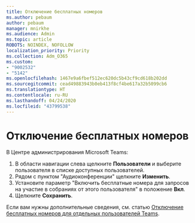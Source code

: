 ```yaml
---
title: Отключение бесплатных номеров
ms.author: pebaum
author: pebaum
manager: mnirkhe
ms.audience: Admin
ms.topic: article
ROBOTS: NOINDEX, NOFOLLOW
localization_priority: Priority
ms.collection: Adm_O365
ms.custom:
- "9002532"
- "5142"
ms.openlocfilehash: 1467e9a6fbef512ec620dc5b43cf9cd618b202dd
ms.sourcegitcommit: cead49883943b0eb413f8cf4be617a32b5099cb6
ms.translationtype: HT
ms.contentlocale: ru-RU
ms.lasthandoff: 04/24/2020
ms.locfileid: "43799538"
---
```

# <a name="disabling-toll-free-numbers"></a>Отключение бесплатных номеров

В Центре администрирования Microsoft Teams:

1. В области навигации слева щелкните **Пользователи** и выберите пользователя в списке доступных пользователей.
2. Рядом с пунктом "Аудиоконференции" щелкните **Изменить**.
3. Установите параметр "Включить бесплатные номера для запросов на участие в собраниях от этого пользователя" в положение **Вкл**.
4. Щелкните **Сохранить**.

Если вам нужны дополнительные сведения, см. статью [Отключение бесплатных номеров для отдельных пользователей Teams](https://docs.microsoft.com/microsoftteams/disabling-toll-free-numbers-for-specific-teams-users).
